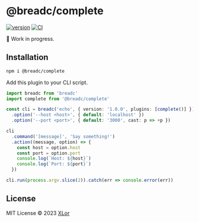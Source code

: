 # @breadc/complete

[![version](https://img.shields.io/npm/v/@breadc/complete?label=@breadc/complete)](https://www.npmjs.com/package/@breadc/complete) [![CI](https://github.com/yjl9903/Breadc/actions/workflows/ci.yml/badge.svg)](https://github.com/yjl9903/Breadc/actions/workflows/ci.yml)

👷 Work in progress.

## Installation

```bash
npm i @breadc/complete
```

Add this plugin to your CLI script.

```ts
import breadc from 'breadc'
import complete from '@breadc/complete'

const cli = breadc('echo', { version: '1.0.0', plugins: [complete()] })
  .option('--host <host>', { default: 'localhost' })
  .option('--port <port>', { default: '3000', cast: p => +p })

cli
  .command('[message]', 'Say something!')
  .action((message, option) => {
    const host = option.host
    const port = option.port
    console.log(`Host: ${host}`)
    console.log(`Port: ${port}`)
  })

cli.run(process.argv.slice(2)).catch(err => console.error(err))
```

## License

MIT License © 2023 [XLor](https://github.com/yjl9903)
